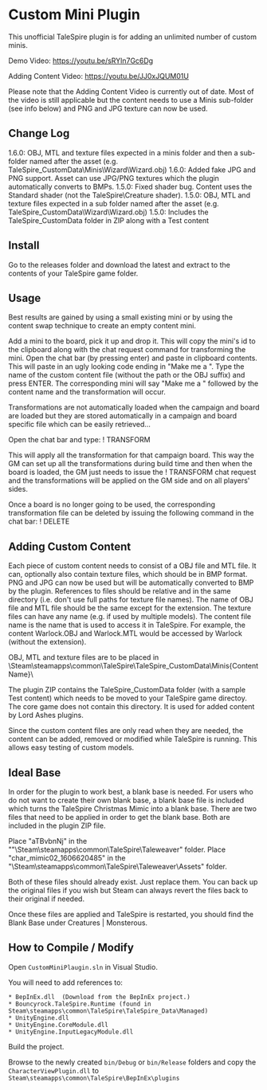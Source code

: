 # Custom Mini Plugin

This unofficial TaleSpire plugin is for adding an unlimited number of custom minis.

Demo Video: https://youtu.be/sRYln7Gc6Dg

Adding Content Video: https://youtu.be/JJ0xJQUM01U

Please note that the Adding Content Video is currently out of date. Most of the video is still applicable but the content needs to use a Minis sub-folder (see info below) and PNG and JPG texture can now be used.

## Change Log

1.6.0: OBJ, MTL and texture files expected in a minis folder and then a sub-folder named after the asset (e.g. TaleSpire_CustomData\Minis\Wizard\Wizard.obj)
1.6.0: Added fake JPG and PNG support. Asset can use JPG/PNG textures which the plugin automatically converts to BMPs.
1.5.0: Fixed shader bug. Content uses the Standard shader (not the TaleSpire\Creature shader).
1.5.0: OBJ, MTL and texture files expected in a sub folder named after the asset (e.g. TaleSpire_CustomData\Wizard\Wizard.obj)
1.5.0: Includes the TaleSpire_CustomData folder in ZIP along with a Test content

## Install

Go to the releases folder and download the latest and extract to the contents of your TaleSpire game folder.

## Usage

Best results are gained by using a small existing mini or by using the content swap technique to create an empty content mini.

Add a mini to the board, pick it up and drop it. This will copy the mini's id to the clipboard along with the chat request
command for transforming the mini. Open the chat bar (by pressing enter) and paste in clipboard contents. This will paste in
an ugly looking code ending in "Make me a ". Type the name of the custom content file (without the path or the OBJ suffix) and
press ENTER. The corresponding mini will say "Make me a " followed by the content name and the transformation will occur.

Transformations are not automatically loaded when the campaign and board are loaded but they are stored automatically in a
campaign and board specific file which can be easily retrieved...

Open the chat bar and type: ! TRANSFORM

This will apply all the transformation for that campaign board. This way the GM can set up all the transformations during build
time and then when the board is loaded, the GM just needs to issue the ! TRANSFORM chat request and the transformations will be
applied on the GM side and on all players' sides.

Once a board is no longer going to be used, the corresponding transformation file can be deleted by issuing the following command
in the chat bar: ! DELETE

## Adding Custom Content

Each piece of custom content needs to consist of a OBJ file and MTL file. It can, optionally also contain texture files, which
should be in BMP format. PNG and JPG can now be used but will be automatically converted to BMP by the plugin. References to files
should be relative and in the same directory (i.e. don't use full paths for texture file names). The name of OBJ file and MTL file
should be the same except for the extension. The texture files can have any name (e.g. if used by multiple models). The content
file name is the name that is used to access it in TaleSpire. For example, the content Warlock.OBJ and Warlock.MTL would be
accessed by Warlock (without the extension).

OBJ, MTL and texture files are to be placed in \Steam\steamapps\common\TaleSpire\TaleSpire_CustomData\Minis\{ContentName}\

The plugin ZIP contains the TaleSpire_CustomData folder (with a sample Test content) which needs to be moved to your TaleSpire
game directoy. The core game does not contain this directory. It is used for added content by Lord Ashes plugins.

Since the custom content files are only read when they are needed, the content can be added, removed or modified while TaleSpire
is running. This allows easy testing of custom models.

## Ideal Base

In order for the plugin to work best, a blank base is needed. For users who do not want to create their own blank base,
a blank base file is included which turns the TaleSpire Christmas Mimic into a blank base. There are two files that need
to be applied in order to get the blank base. Both are included in the plugin ZIP file.

Place "aTBvbnNj" in the ""\Steam\steamapps\common\TaleSpire\Taleweaver" folder.
Place "char_mimic02_1606620485" in the "\Steam\steamapps\common\TaleSpire\Taleweaver\Assets" folder.

Both of these files should already exist. Just replace them. You can back up the original files if you wish but Steam can
always revert the files back to their original if needed. 

Once these files are applied and TaleSpire is restarted, you should find the Blank Base under Creatures | Monsterous.

## How to Compile / Modify

Open ```CustomMiniPlaugin.sln``` in Visual Studio.

You will need to add references to:

```
* BepInEx.dll  (Download from the BepInEx project.)
* Bouncyrock.TaleSpire.Runtime (found in Steam\steamapps\common\TaleSpire\TaleSpire_Data\Managed)
* UnityEngine.dll
* UnityEngine.CoreModule.dll
* UnityEngine.InputLegacyModule.dll 
```

Build the project.

Browse to the newly created ```bin/Debug``` or ```bin/Release``` folders and copy the ```CharacterViewPlugin.dll``` to ```Steam\steamapps\common\TaleSpire\BepInEx\plugins```

